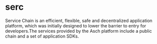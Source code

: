 # serc
Service Chain is an efficient, flexible, safe and decentralized application platform, which was initially designed to lower the barrier to entry for developers.The services provided by the Asch platform include a public chain and a set of application SDKs.
